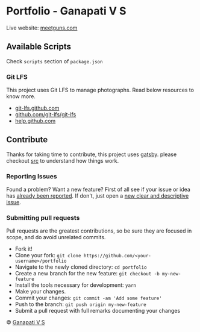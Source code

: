 # Portfolio - Ganapati V S

Live website: [meetguns.com](https://meetguns.com)

## Available Scripts

Check `scripts` section of `package.json`

### Git LFS

This project uses Git LFS to manage photographs. Read below resources to know more.

- [git-lfs.github.com](https://git-lfs.github.com/)
- [github.com/git-lfs/git-lfs](https://github.com/git-lfs/git-lfs/wiki/Tutorial)
- [help.github.com](https://help.github.com/en/articles/configuring-git-large-file-storage)

## Contribute

Thanks for taking time to contribute, this project uses [gatsby](https://github.com/gatsbyjs/gatsby). please checkout [src](src) to understand how things work.

### Reporting Issues

Found a problem? Want a new feature? First of all see if your issue or idea has [already been reported](../../issues).
If don't, just open a [new clear and descriptive issue](../../issues/new).

### Submitting pull requests

Pull requests are the greatest contributions, so be sure they are focused in scope, and do avoid unrelated commits.

- Fork it!
- Clone your fork: `git clone https://github.com/<your-username>/portfolio`
- Navigate to the newly cloned directory: `cd portfolio`
- Create a new branch for the new feature: `git checkout -b my-new-feature`
- Install the tools necessary for development: `yarn`
- Make your changes.
- Commit your changes: `git commit -am 'Add some feature'`
- Push to the branch: `git push origin my-new-feature`
- Submit a pull request with full remarks documenting your changes

© [Ganapati V S](https://meetguns.com)
